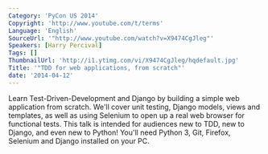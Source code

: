 ```yaml
---
Category: 'PyCon US 2014'
Copyright: 'http://www.youtube.com/t/terms'
Language: 'English'
SourceUrl: '"http://www.youtube.com/watch?v=X9474CgJleg"'
Speakers: [Harry Percival]
Tags: []
ThumbnailUrl: 'http://i1.ytimg.com/vi/X9474CgJleg/hqdefault.jpg'
Title: '"TDD for web applications, from scratch"'
date: '2014-04-12'
---
```

Learn Test-Driven-Development and Django by building a simple web application from scratch. We'll cover unit testing, Django models, views and templates, as well as using Selenium to open up a real web browser for functional tests. This talk is intended for audiences new to TDD, new to Django, and even new to Python! You'll need Python 3, Git, Firefox, Selenium and Django installed on your PC.